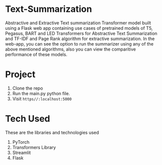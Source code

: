 # Text-Summarization
Abstractive and Extractive Text summarization Transformer model built using a Flask web app containing use cases of pretrained models of T5, Pegasus,  BART and LED Transformers for Abstractive Text Summarization and TF-IDF and Page Rank algorithm for extractive summarization.
In the web-app, you can see the option to run the summarizer using any of the above mentioned algorithms, also you can view the comparitive performance of these models.

# Project
1.  Clone the repo
2. Run the main.py python file.
3. Visit <code>https//:localhost:5000</code>


# Tech Used 
These are the libraries and technologies used 
1. PyTorch 
2. Transformers Library
3. Streamlit
4. Flask 
